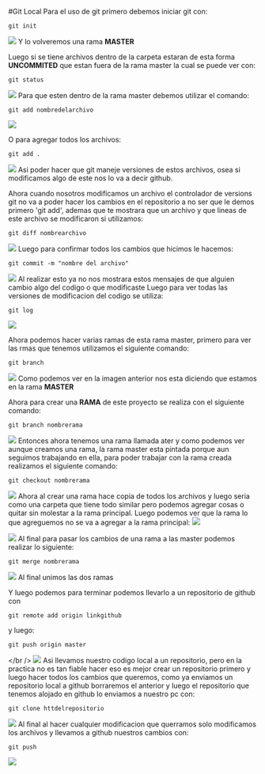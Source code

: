 #Git Local
Para el uso de git primero debemos iniciar git con:
```
git init
```
![](imagenes/gitinit.png)
Y lo volveremos una rama **MASTER** 

Luego si se tiene archivos dentro de la carpeta estaran de esta forma **UNCOMMITED** que estan fuera de la rama master la cual se puede ver con:
```
git status
```
![](imagenes/gitstatus1.png)
Para que esten dentro de la rama master debemos utilizar el comando:
```
git add nombredelarchivo
```
![](imagenes/gitadd1.png)

O para agregar todos los archivos:
```
git add .
```
![](imagenes/gitadd2.png)
Asi poder hacer que git maneje versiones de estos archivos, osea si modificamos algo de este nos lo va a decir github.

Ahora cuando nosotros modificamos un archivo el controlador de versions git no va a poder hacer los cambios en el repositorio a no ser que le demos primero 'git add', ademas que te mostrara que un archivo y que lineas de este archivo se modificaron si utilizamos:
```
git diff nombrearchivo
```
![](imagenes/gitdiff.png)
Luego para confirmar todos los cambios que hicimos le hacemos:
```
git commit -m "nombre del archivo"
```
![](imagenes/gitcommit.png)
Al realizar esto ya no nos mostrara estos mensajes de que alguien cambio algo del codigo o que modificaste
Luego para ver todas las versiones de modificacion del codigo se utiliza:
```
git log
```
![](imagenes/gitlog.png)

Ahora podemos hacer varias ramas de esta rama master, primero para ver las rmas que tenemos utilizamos el siguiente comando:
```
git branch
```
![](imagenes/gitbranch.png)
Como podemos ver en la imagen anterior nos esta diciendo que estamos en la rama **MASTER**

Ahora para crear una **RAMA** de este proyecto se realiza con el siguiente comando:
```
git branch nombrerama
```
![](imagenes/gitbranchcrear.png)
Entonces ahora tenemos una rama llamada ater y como podemos ver aunque creamos una rama, la rama master esta pintada porque aun seguimos trabajando en ella, para poder trabajar con la rama creada realizamos el siguiente comando:
```
git checkout nombrerama
```
![](imagenes/gitcheckout.png)
Ahora al crear una rama hace copia de todos los archivos y luego seria como una carpeta que tiene todo similar pero podemos agregar cosas o quitar sin molestar a la rama principal.
Luego podemos ver que la rama lo que agreguemos no se va a agregar a la rama principal:
![](imagenes/maestra.png)

![](imagenes/alterna.png)
Al final para pasar los cambios de una rama a las master podemos realizar lo siguiente:
```
git merge nombrerama
```
![](imagenes/merge.png)
Al final unimos las dos ramas 

Y luego podemos para terminar podemos llevarlo a un repositorio de github con 
```
git remote add origin linkgithub
```
y luego:
```
git push origin master
```
</br />
![](imagenes/enviargit.png)
Asi llevamos nuestro codigo local a un repositorio, pero en la practica no es tan fiable hacer eso es mejor crear un repositorio primero y luego hacer todos los cambios que queremos, como ya enviamos un repositorio local a github borraremos el anterior y luego el repositorio que tenemos alojado en github lo enviamos a nuestro pc con:
```
git clone httdelrepositorio
```
![](imagenes/gitclone.png)
Al final al hacer cualquier modificacion que querramos solo modificamos los archivos y llevamos a github nuestros cambios con:
```
git push 
```
![](imagenes/gitpush2.png)